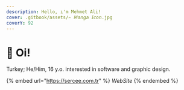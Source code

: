 ```yaml
---
description: Hello, ı'm Mehmet Ali!
cover: .gitbook/assets/✁ 𝘔𝘢𝘯𝘨𝘢 𝘐𝘤𝘰𝘯.jpg
coverY: 92
---
```


# 👋 Oi!

Turkey; He/Him, 16 y.o. interested in software and graphic design.

{% embed url="https://sercee.com.tr" %}
_WebSite_
{% endembed %}
